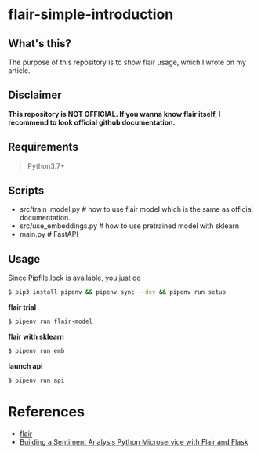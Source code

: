 # flair-simple-introduction

## What's this? 

The purpose of this repository is to show flair usage, which I wrote on my article. 

## Disclaimer


**This repository is NOT OFFICIAL. If you wanna know flair itself, I recommend to look official github documentation.**

## Requirements

> Python3.7+

## Scripts

- src/train_model.py # how to use flair model which is the same as official documentation.
- src/use_embeddings.py # how to use pretrained model with sklearn
- main.py # FastAPI

## Usage 

Since Pipfile.lock is available, you just do 

```sh
$ pip3 install pipenv && pipenv sync --dev && pipenv run setup
```

**flair trial**

```sh
$ pipenv run flair-model
```

**flair with sklearn**

```sh 
$ pipenv run emb
```

**launch api**

```sh
$ pipenv run api
```


# References 
- [flair](https://github.com/zalandoresearch/flair)
- [Building a Sentiment Analysis Python Microservice with Flair and Flask](https://shekhargulati.com/2019/01/04/building-a-sentiment-analysis-python-microservice-with-flair-and-flask/)
